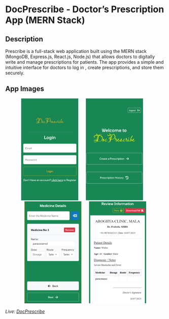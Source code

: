 # DocPrescribe - Doctor’s Prescription App (MERN Stack)

## Description
Prescribe is a full-stack web application built using the MERN stack (MongoDB, Express.js, React.js, Node.js) that allows doctors to digitally write and manage prescriptions for patients. The app provides a simple and intuitive interface for doctors to log in , create prescriptions, and store them securely.


## App Images 
<p align="center">
  <img src="https://github.com/Prabathunni/DocPrescribe/blob/main/frontend/src/assets/img1.PNG?raw=true" width="180" style="margin-right: 20px;" />
  <img src="https://github.com/Prabathunni/DocPrescribe/blob/main/frontend/src/assets/img2.PNG?raw=true" width="180" style="margin-right: 20px;" />
  <img src="https://github.com/Prabathunni/DocPrescribe/blob/main/frontend/src/assets/img3.PNG?raw=true" width="180" style="margin-right: 20px;" />
  <img src="https://github.com/Prabathunni/DocPrescribe/blob/main/frontend/src/assets/img4.PNG?raw=true" width="180" />
</p>

_Live: [DocPrescribe](https://docprescribe.onrender.com/)_

